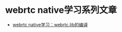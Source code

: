 [webrtc.lib的编译-link]: https://raw.githubusercontent.com/barry-ran/learn_webrtc/master/doc/webrtc%20native%E5%AD%A6%E4%B9%A0%EF%BC%9Awebrtc.lib%E7%9A%84%E7%BC%96%E8%AF%91.md

# webrtc native学习系列文章

- [webrtc native学习：webrtc.lib的编译](webrtc.lib的编译-link)
